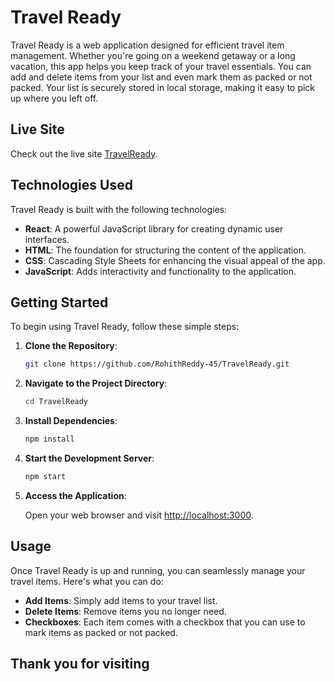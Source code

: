 # Travel Ready

Travel Ready is a web application designed for efficient travel item management. Whether you're going on a weekend getaway or a long vacation, this app helps you keep track of your travel essentials. You can add and delete items from your list and even mark them as packed or not packed. Your list is securely stored in local storage, making it easy to pick up where you left off.

## Live Site

Check out the live site [TravelReady](https://travelready-rohith.netlify.app/).

## Technologies Used

Travel Ready is built with the following technologies:

- **React**: A powerful JavaScript library for creating dynamic user interfaces.
- **HTML**: The foundation for structuring the content of the application.
- **CSS**: Cascading Style Sheets for enhancing the visual appeal of the app.
- **JavaScript**: Adds interactivity and functionality to the application.

## Getting Started

To begin using Travel Ready, follow these simple steps:

1. **Clone the Repository**:

   ```bash
   git clone https://github.com/RohithReddy-45/TravelReady.git
   ```

2. **Navigate to the Project Directory**:

   ```bash
   cd TravelReady
   ```

3. **Install Dependencies**:

   ```bash
   npm install
   ```

4. **Start the Development Server**:

   ```bash
   npm start
   ```

5. **Access the Application**:

   Open your web browser and visit [http://localhost:3000](http://localhost:3000).

## Usage

Once Travel Ready is up and running, you can seamlessly manage your travel items. Here's what you can do:

- **Add Items**: Simply add items to your travel list.
- **Delete Items**: Remove items you no longer need.
- **Checkboxes**: Each item comes with a checkbox that you can use to mark items as packed or not packed.

## Thank you for visiting
